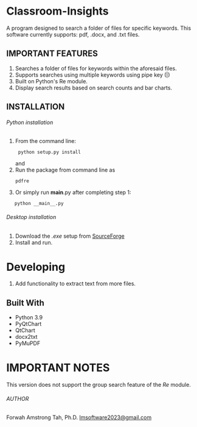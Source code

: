 # Classroom-Insights
A program designed to search a folder of files for specific keywords. This software currently supports: pdf, .docx, and .txt files.

## IMPORTANT FEATURES

1. Searches a folder of files for keywords within the aforesaid files. 
2. Supports searches using multiple keywords using pipe key (|)
3. Built on Python's Re module. 
4. Display search results based on search counts and bar charts. 

## INSTALLATION
###### Python installation

1. From the command line:
    ```
     python setup.py install
   ```
   and 
2. Run the package from command line as
   ```
   pdfre
   ```
3. Or simply run __main__.py after completing step 1:
  ```
     python __main__.py
   ```
###### Desktop installation
1. Download the *.exe* setup from [SourceForge](https://sourceforge.net/projects/)
2. Install and run.

# Developing
1. Add functionality to extract text from more files.

## Built With
* Python 3.9
* PyQtChart
* QtChart
* docx2txt 
* PyMuPDF

# IMPORTANT NOTES
This version does not support the group search feature of the *Re* module.

###### AUTHOR
Forwah Amstrong Tah, Ph.D. <lmsoftware2023@gmail.com>

